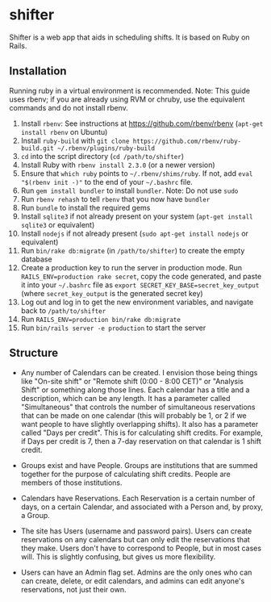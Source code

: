 shifter
=======

Shifter is a web app that aids in scheduling shifts. It is based on Ruby on Rails.

## Installation

Running ruby in a virtual environment is recommended. Note: This guide uses rbenv; if you are already using RVM or chruby, use the equivalent commands and do not install rbenv.

1. Install `rbenv`: See instructions at https://github.com/rbenv/rbenv (`apt-get install rbenv` on Ubuntu) 
2. Install `ruby-build` with `git clone https://github.com/rbenv/ruby-build.git ~/.rbenv/plugins/ruby-build`
3. `cd` into the script directory (`cd /path/to/shifter`)
4. Install Ruby with `rbenv install 2.3.0` (or a newer version)
5. Ensure that `which ruby` points to `~/.rbenv/shims/ruby`. If not, add `eval "$(rbenv init -)"` to the end of your `~/.bashrc` file.
6. Run `gem install bundler` to install `bundler`. Note: Do not use `sudo`
7. Run `rbenv rehash` to tell  `rbenv` that you now have `bundler`
8. Run `bundle` to install the required gems
9. Install `sqlite3` if not already present on your system (`apt-get install sqlite3` or equivalent)
10. Install `nodejs` if not already present (`sudo apt-get install nodejs` or equivalent)
11. Run `bin/rake db:migrate` (in `/path/to/shifter`) to create the empty database
12. Create a production key to run the server in production mode. Run `RAILS_ENV=production rake secret`, copy the code generated, and paste it into your `~/.bashrc` file as `export SECRET_KEY_BASE=secret_key_output` (where `secret_key_output` is the generated secret key)
13. Log out and log in to get the new environment variables, and navigate back to `/path/to/shifter`
14. Run `RAILS_ENV=production bin/rake db:migrate`
15. Run `bin/rails server -e production` to start the server

## Structure
- Any number of Calendars can be created. I envision those being things like "On-site shift" or "Remote shift (0:00 - 8:00 CET)" or "Analysis Shift" or something along those lines. Each calendar has a title and a description, which can be any length. It has a parameter called "Simultaneous" that controls the number of simultaneous reservations that can be made on one calendar (this will probably be 1, or 2 if we want people to have slightly overlapping shifts). It also has a parameter called "Days per credit". This is for calculating shift credits. For example, if Days per credit is 7, then a 7-day reservation on that calendar is 1 shift credit. 

- Groups exist and have People. Groups are institutions that are summed together for the purpose of calculating shift credits. People are members of those institutions.

- Calendars have Reservations. Each Reservation is a certain number of days, on a certain Calendar, and associated with a Person and, by proxy, a Group.

- The site has Users (username and password pairs). Users can create reservations on any calendars but can only edit the reservations that they make. Users don't have to correspond to People, but in most cases will. This is slightly confusing, but gives us more flexibility.

- Users can have an Admin flag set. Admins are the only ones who can can create, delete, or edit calendars, and admins can edit anyone's reservations, not just their own.

